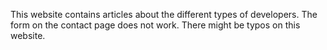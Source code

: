 This website contains articles about the different types of developers. The form on the contact page does not work. There might be typos on this website.
